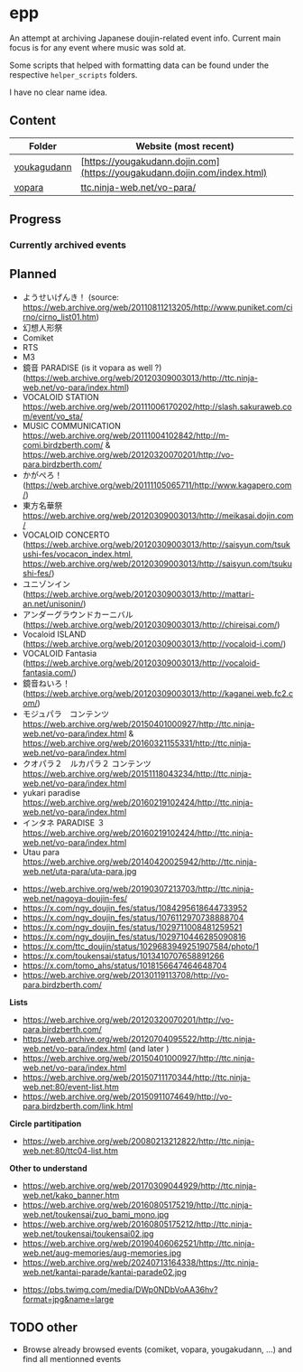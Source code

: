 # epp

An attempt at archiving Japanese doujin-related event info. Current main focus is for any event where music was sold at.

Some scripts that helped with formatting data can be found under the respective `helper_scripts` folders.

I have no clear name idea.

## Content

| Folder                                  | Website (most recent)                                                      |
| --------------------------------------- | -------------------------------------------------------------------------- |
| [youkagudann](./databases/yougakudann/) | [https://yougakudann.dojin.com](https://yougakudann.dojin.com/index.html)  |
| [vopara](./databases/vopara/)           | [ttc.ninja-web.net/vo-para/](https://ttc.ninja-web.net/vo-para/index.html) |

## Progress

### Currently archived events

## Planned

- ようせいげんき！ (source: https://web.archive.org/web/20110811213205/http://www.puniket.com/cirno/cirno_list01.htm)
- 幻想人形祭
- Comiket
- RTS
- M3
- 鏡音 PARADISE (is it vopara as well ?) (https://web.archive.org/web/20120309003013/http://ttc.ninja-web.net/vo-para/index.html)
- VOCALOID STATION https://web.archive.org/web/20111006170202/http://slash.sakuraweb.com/event/vo_sta/
- MUSIC COMMUNICATION https://web.archive.org/web/20111004102842/http://m-comi.birdzberth.com/ & https://web.archive.org/web/20120320070201/http://vo-para.birdzberth.com/
- かがぺろ！ (https://web.archive.org/web/20111105065711/http://www.kagapero.com/)
- 東方名華祭 https://web.archive.org/web/20120309003013/http://meikasai.dojin.com/
- VOCALOID CONCERTO (https://web.archive.org/web/20120309003013/http://saisyun.com/tsukushi-fes/vocacon_index.html, https://web.archive.org/web/20120309003013/http://saisyun.com/tsukushi-fes/)
- ユニゾンイン (https://web.archive.org/web/20120309003013/http://mattari-an.net/unisonin/)
- アンダーグラウンドカーニバル (https://web.archive.org/web/20120309003013/http://chireisai.com/)
- Vocaloid ISLAND (https://web.archive.org/web/20120309003013/http://vocaloid-i.com/)
- VOCALOID Fantasia (https://web.archive.org/web/20120309003013/http://vocaloid-fantasia.com/)
- 鏡音ねいろ！ (https://web.archive.org/web/20120309003013/http://kaganei.web.fc2.com/)
- モジュパラ　コンテンツ https://web.archive.org/web/20150401000927/http://ttc.ninja-web.net/vo-para/index.html & https://web.archive.org/web/20160321155331/http://ttc.ninja-web.net/vo-para/index.html
- クオパラ２　ルカパラ２ コンテンツ https://web.archive.org/web/20151118043234/http://ttc.ninja-web.net/vo-para/index.html
- yukari paradise https://web.archive.org/web/20160219102424/http://ttc.ninja-web.net/vo-para/index.html
- インタネ PARADISE ３ https://web.archive.org/web/20160219102424/http://ttc.ninja-web.net/vo-para/index.html
- Utau para https://web.archive.org/web/20140420025942/http://ttc.ninja-web.net/uta-para/uta-para.jpg
* https://web.archive.org/web/20190307213703/http://ttc.ninja-web.net/nagoya-doujin-fes/
* https://x.com/ngy_doujin_fes/status/1084295618644733952
* https://x.com/ngy_doujin_fes/status/1076112970738888704
* https://x.com/ngy_doujin_fes/status/1029711008481259521
* https://x.com/ngy_doujin_fes/status/1029710446285090816
* https://x.com/ttc_doujin/status/1029683949251907584/photo/1
* https://x.com/toukensai/status/1013410707658891266
* https://x.com/tomo_ahs/status/1018156647464648704
* https://web.archive.org/web/20130119113708/http://vo-para.birdzberth.com/

**Lists**

- https://web.archive.org/web/20120320070201/http://vo-para.birdzberth.com/
- https://web.archive.org/web/20120704095522/http://ttc.ninja-web.net/vo-para/index.html (and later )
- https://web.archive.org/web/20150401000927/http://ttc.ninja-web.net/vo-para/index.html
- https://web.archive.org/web/20150711170344/http://ttc.ninja-web.net:80/event-list.htm
- https://web.archive.org/web/20150911074649/http://vo-para.birdzberth.com/link.html

**Circle partitipation**

- https://web.archive.org/web/20080213212822/http://ttc.ninja-web.net:80/ttc04-list.htm

**Other to understand**

- https://web.archive.org/web/20170309044929/http://ttc.ninja-web.net/kako_banner.htm
- https://web.archive.org/web/20160805175219/http://ttc.ninja-web.net/toukensai/zuo_bami_mono.jpg
- https://web.archive.org/web/20160805175212/http://ttc.ninja-web.net/toukensai/toukensai02.jpg
- https://web.archive.org/web/20190406062521/http://ttc.ninja-web.net/aug-memories/aug-memories.jpg
- https://web.archive.org/web/20240713164338/https://ttc.ninja-web.net/kantai-parade/kantai-parade02.jpg
* https://pbs.twimg.com/media/DWp0NDbVoAA36hv?format=jpg&name=large

## TODO other

- Browse already browsed events (comiket, vopara, yougakudann, ...) and find all mentionned events
